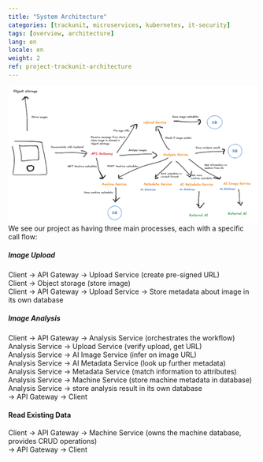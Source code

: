 ```yaml
---
title: "System Architecture"
categories: [trackunit, microservices, kubernetes, it-security]
tags: [overview, architecture]
lang: en
locale: en
weight: 2
ref: project-trackunit-architecture
---
```

![Architecture diagram](../../../assets/images/architecture.png)
We see our project as having three main processes, each with a specific call flow:

##### Image Upload
Client → API Gateway → Upload Service (create pre-signed URL)  
Client → Object storage (store image)  
Client → API Gateway → Upload Service → Store metadata about image in its own database

##### Image Analysis
Client → API Gateway → Analysis Service (orchestrates the workflow)  
Analysis Service → Upload Service (verify upload, get URL)  
Analysis Service → AI Image Service (infer on image URL)  
Analysis Service → AI Metadata Service (look up further metadata)  
Analysis Service → Metadata Service (match information to attributes)  
Analysis Service → Machine Service (store machine metadata in database)  
Analysis Service → store analysis result in its own database  
→ API Gateway → Client

#### Read Existing Data
Client → API Gateway → Machine Service (owns the machine database, provides CRUD operations)  
→ API Gateway → Client